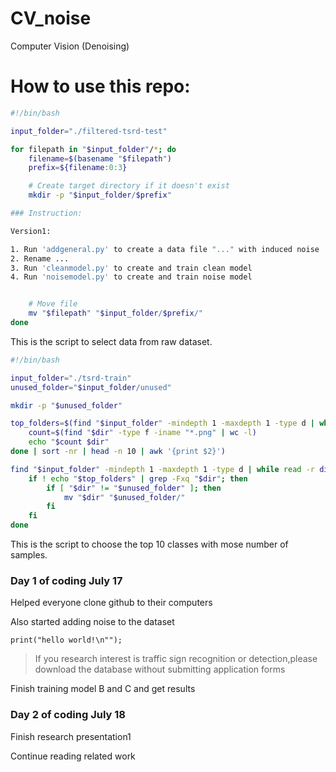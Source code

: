 # CV_noise
Computer Vision (Denoising)
# How to use this repo:
```bash
#!/bin/bash

input_folder="./filtered-tsrd-test"

for filepath in "$input_folder"/*; do
    filename=$(basename "$filepath")
    prefix=${filename:0:3}

    # Create target directory if it doesn't exist
    mkdir -p "$input_folder/$prefix"

### Instruction:

Version1:

1. Run 'addgeneral.py' to create a data file "..." with induced noise
2. Rename ...
3. Run 'cleanmodel.py' to create and train clean model
4. Run 'noisemodel.py' to create and train noise model 


    # Move file
    mv "$filepath" "$input_folder/$prefix/"
done
```
This is the script to select data from raw dataset.
```bash
#!/bin/bash

input_folder="./tsrd-train"
unused_folder="$input_folder/unused"

mkdir -p "$unused_folder"

top_folders=$(find "$input_folder" -mindepth 1 -maxdepth 1 -type d | while read -r dir; do
    count=$(find "$dir" -type f -iname "*.png" | wc -l)
    echo "$count $dir"
done | sort -nr | head -n 10 | awk '{print $2}')

find "$input_folder" -mindepth 1 -maxdepth 1 -type d | while read -r dir; do
    if ! echo "$top_folders" | grep -Fxq "$dir"; then
        if [ "$dir" != "$unused_folder" ]; then
            mv "$dir" "$unused_folder/"
        fi
    fi
done
```
This is the script to choose the top 10 classes with mose number of samples.
### Day 1 of coding July 17
Helped everyone clone github to their computers

Also started adding noise to the dataset

``print("hello world!\n"");``

>If you research interest is traffic sign recognition or 
detection,please download the database without 
submitting application forms

Finish training model B and C and get results

> 

### Day 2 of coding July 18
Finish research presentation1

Continue reading related work